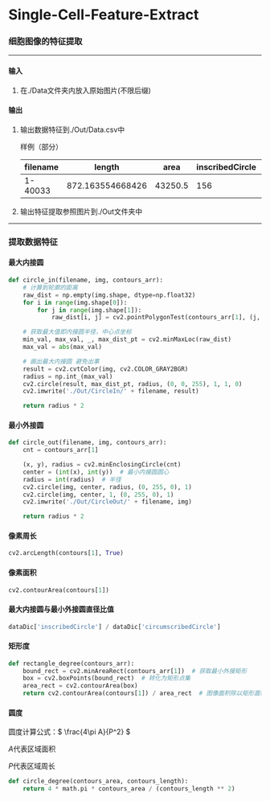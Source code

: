 # Single-Cell-Feature-Extract

### 细胞图像的特征提取

---

#### 输入

1. 在./Data文件夹内放入原始图片(不限后缀)

#### 输出

1. 输出数据特征到./Out/Data.csv中

   样例（部分）

   | filename | length           | area    | inscribedCircle | circumscribedCircle | specificValue     | rectangleDegree  | circleDegree      |
      | -------- | ---------------- | ------- | --------------- | ------------------- | ----------------- | ---------------- | ----------------- |
   | 1-40033  | 872.163554668426 | 43250.5 | 156             | 318                 | 0.490566037735849 | 0.82947889825871 | 0.714504761114803 |

2. 输出特征提取参照图片到./Out文件夹中

---

### 提取数据特征

#### 最大内接圆

```python
def circle_in(filename, img, contours_arr):
    # 计算到轮廓的距离
    raw_dist = np.empty(img.shape, dtype=np.float32)
    for i in range(img.shape[0]):
        for j in range(img.shape[1]):
            raw_dist[i, j] = cv2.pointPolygonTest(contours_arr[1], (j, i), True)

    # 获取最大值即内接圆半径，中心点坐标
    min_val, max_val, _, max_dist_pt = cv2.minMaxLoc(raw_dist)
    max_val = abs(max_val)

    # 画出最大内接圆 避免出事
    result = cv2.cvtColor(img, cv2.COLOR_GRAY2BGR)
    radius = np.int_(max_val)
    cv2.circle(result, max_dist_pt, radius, (0, 0, 255), 1, 1, 0)
    cv2.imwrite('./Out/CircleIn/' + filename, result)

    return radius * 2
```

#### 最小外接圆

```python
def circle_out(filename, img, contours_arr):
    cnt = contours_arr[1]

    (x, y), radius = cv2.minEnclosingCircle(cnt)
    center = (int(x), int(y))  # 最小内接圆圆心
    radius = int(radius)  # 半径
    cv2.circle(img, center, radius, (0, 255, 0), 1)
    cv2.circle(img, center, 1, (0, 255, 0), 1)
    cv2.imwrite('./Out/CircleOut/' + filename, img)

    return radius * 2
```

#### 像素周长

```python
cv2.arcLength(contours[1], True)
```

#### 像素面积

```python
cv2.contourArea(contours[1])
```

#### 最大内接圆与最小外接圆直径比值

```python
dataDic['inscribedCircle'] / dataDic['circumscribedCircle']
```

#### 矩形度

```python
def rectangle_degree(contours_arr):
    bound_rect = cv2.minAreaRect(contours_arr[1])  # 获取最小外接矩形
    box = cv2.boxPoints(bound_rect)  # 转化为矩形点集
    area_rect = cv2.contourArea(box)
    return cv2.contourArea(contours[1]) / area_rect  # 图像面积除以矩形面积
```

#### 圆度

圆度计算公式：$ \frac{4\pi A}{P^2} $

$A$代表区域面积

$P$代表区域周长

```python
def circle_degree(contours_area, contours_length):
    return 4 * math.pi * contours_area / (contours_length ** 2)
```

